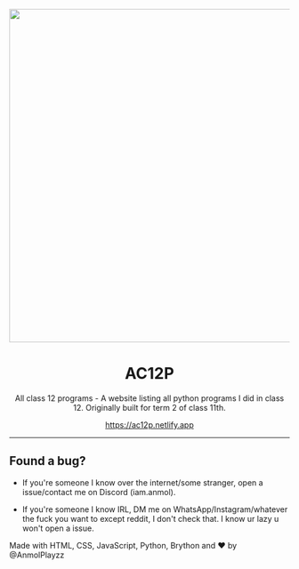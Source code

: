 <p align="center"><img width="600px" src="https://i.postimg.cc/vZwFNRyb/image.png"></p>
<h1 align="center">AC12P</h1>
<p align="center">All class 12 programs - A website listing all python programs I did in class 12. Originally built for term 2 of class 11th.

<p align="center"><a href="https://ac12p.netlify.app/">https://ac12p.netlify.app</a></p>

---


<h2>Found a bug?</h2>

- If you're someone I know over the internet/some stranger, open a issue/contact me on Discord (iam.anmol).

- If you're someone I know IRL, DM me on WhatsApp/Instagram/whatever the fuck you want to except reddit, I don't check that. I know ur lazy u won't open a issue.

Made with HTML, CSS, JavaScript, Python, Brython and ❤ by @AnmolPlayzz

